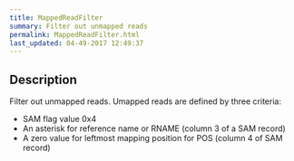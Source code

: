 ```yaml
---
title: MappedReadFilter
summary: Filter out unmapped reads
permalink: MappedReadFilter.html
last_updated: 04-49-2017 12:49:37
---
```


## Description

Filter out unmapped reads. Umapped reads are defined by three criteria:

 <ul>
     <li>SAM flag value 0x4</li>
     <li>An asterisk for reference name or RNAME (column 3 of a SAM record)</li>
     <li>A zero value for leftmost mapping position for POS (column 4 of SAM record)</li>
 </ul>

